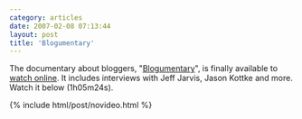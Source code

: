 ```yaml
---
category: articles
date: 2007-02-08 07:13:44
layout: post
title: 'Blogumentary'
---
```


<p>The documentary about bloggers, "<a href="http://blogumentary.org/">Blogumentary</a>", is finally available to <a href="http://video.google.com/videoplay?docid=-8920472176280937346">watch online</a>. It includes interviews with Jeff Jarvis, Jason Kottke and more. Watch it below (1h05m24s).</p>

{% include html/post/novideo.html %}

<!--
<embed id="VideoPlayback" type="application/x-shockwave-flash" src="http://video.google.com/googleplayer.swf?docId=-8920472176280937346&hl=en" flashvars="" >

<p>RSS readers should click <a href="//joaobordalo.com/articles/2007/02/08/blogumentary">here</a> to watch the movie.</p>
-->
